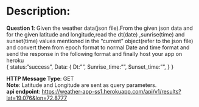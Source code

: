 # Description:

**Question 1**: Given the weather data(json file).From the given json data and for the given latitude and longitude,read the dt(date) ,sunrise(time) and sunset(time) values mentioned in the “current” object(refer to the json file) and convert them from epoch format to normal Date and time format and send the response in the following format and finally host your app on heroku 	
{
  status:”success”,
  Data: {
     Dt:””,
     Sunrise_time:””,
     Sunset_time:””,
  }
}

**HTTP Message Type**: GET\
**Note**: Latitude and Longitude are sent as query parameters.\
**api endpoint**: https://weather-app-ss1.herokuapp.com/api/v1/results?lat=19.076&lon=72.8777
